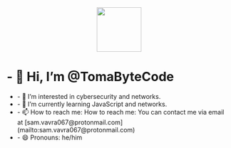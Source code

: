 <div id="header" align="center">
  <img src="https://media.giphy.com/media/M9gbBd9nbDrOTu1Mqx/giphy.gif" width="100"/>
</div>
<h1>- 👋 Hi, I’m @TomaByteCode</h1>
<ul>
  <li>- 👀 I’m interested in cybersecurity and networks.</li>
  <li>- 🌱 I’m currently learning JavaScript and networks.</li>
  <li>- 📫 How to reach me: How to reach me: You can contact me via email at [sam.vavra067@protonmail.com](mailto:sam.vavra067@protonmail.com)</li>
  <li>- 😄 Pronouns: he/him</p></li>
</ul>



<!---
TomaByteCode/TomaByteCode is a ✨ special ✨ repository because its `README.md` (this file) appears on your GitHub profile.
You can click the Preview link to take a look at your changes.
--->
